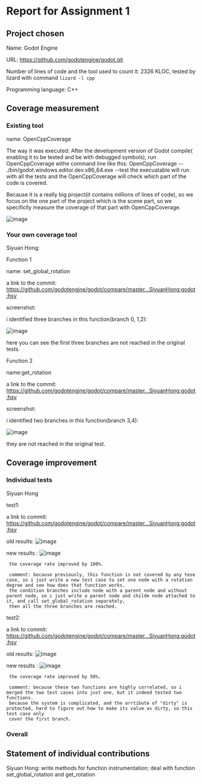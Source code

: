 # Report for Assignment 1

## Project chosen
Name: Godot Engine 

URL: https://github.com/godotengine/godot.git

Number of lines of code and the tool used to count it: 2326 KLOC, tested by lizard with command `lizard -l cpp`

Programming language: C++
## Coverage measurement

### Existing tool
name: OpenCppCoverage 

The way it was executed: After the development version of Godot compile( enabling it to be tested and be with debugged symbols), 
run OpenCppCoverage withe command line like this: OpenCppCoverage --  ./bin/godot.windows.editor.dev.x86_64.exe --test
the execuatable will run with all the tests and the OpenCppCoverage will check which part of the code is covered. 

Because it is a really big project(it contains millions of lines of code), so we focus on the one part of the project which is the scene part, so we specificlly measure the coverage 
of that part with OpenCppCoverage. 

![image](https://github.com/SiyuanHong/godot/assets/113177812/9202d40c-1cda-4ff4-b845-fa7c9eaf8603)

### Your own coverage tool
Siyuan Hong: 

  Function 1
  
  name: set_global_rotation 
      
  a link to the commit: https://github.com/godotengine/godot/compare/master...SiyuanHong:godot:hsy
      
  screenshot:
  
i identified three branches in this function(branch 0, 1,2):
      
![image](https://github.com/SiyuanHong/godot/assets/113177812/7ff70bbb-2e1f-4541-a038-69965651f022)
      
 here you can see the first three branches are not reached in the original tests.
      
  Function 2
  
  name:get_rotation
      
  a link to the commit: https://github.com/godotengine/godot/compare/master...SiyuanHong:godot:hsy
      
  screenshot:
  
 i identified two branches in this function(branch 3,4):
      
![image](https://github.com/SiyuanHong/godot/assets/113177812/7ff70bbb-2e1f-4541-a038-69965651f022)
      
they are not reached in the original test. 
      
## Coverage improvement

### Individual tests
Siyuan Hong

test1:

a link to commit:
     https://github.com/godotengine/godot/compare/master...SiyuanHong:godot:hsy
	 
old results: 
     ![image](https://github.com/SiyuanHong/godot/assets/113177812/5d6d3622-1eed-482c-a810-3847174bed22)

	 
new results :
     ![image](https://github.com/SiyuanHong/godot/assets/113177812/751b8bfe-1a7c-46d7-b379-a9f0ca1c455a)
	 
     the coverage rate improved by 100%.
		 
     comment: because previously, this function is not covered by any tese case, so i just write a new test case to set one node with a rotation degree and see how does that function works.
     the condition branches include node with a parent node and without parent node, so i just write a parent node and childe node attached to it, and call set_global_rotation separately,
     then all the three branches are reached. 
    
test2:

a link to commit: 
     https://github.com/godotengine/godot/compare/master...SiyuanHong:godot:hsy
	 
old results: 
     ![image](https://github.com/SiyuanHong/godot/assets/113177812/7ff70bbb-2e1f-4541-a038-69965651f022)
	 
new results :
     ![image](https://github.com/SiyuanHong/godot/assets/113177812/751b8bfe-1a7c-46d7-b379-a9f0ca1c455a)
	 
     the coverage rate improved by 50%.
		 
     comment: because these two functions are highly correlated, so i merged the two test cases into just one, but it indeed tested two functions.
     because the system is complicated, and the arrtibute of "dirty" is protected, hard to figure out how to make its value as dirty, so this test case only
     cover the first branch.
  
  ### Overall

  
  ## Statement of individual contributions
Siyuan Hong: write methods for function instrumentation; deal with function set_global_rotation and get_rotation
     
